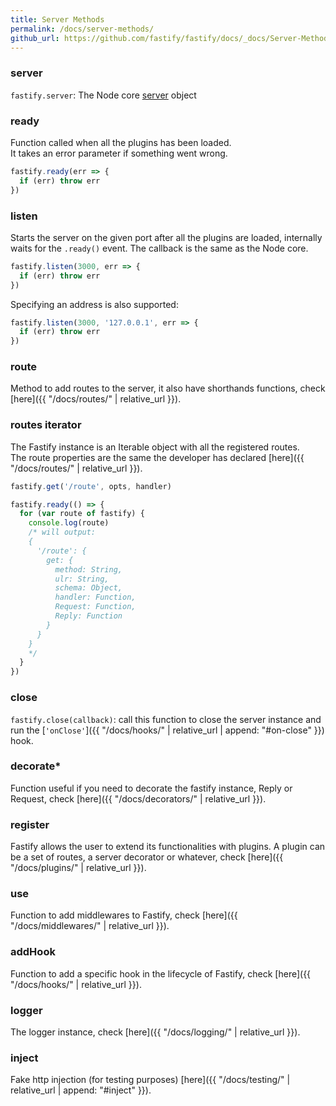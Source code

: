 ```yaml
---
title: Server Methods
permalink: /docs/server-methods/
github_url: https://github.com/fastify/fastify/docs/_docs/Server-Methods.md
---
```


<a name="server"></a>
### server

`fastify.server`: The Node core [server](https://nodejs.org/api/http.html#http_class_http_server) object

<a name="ready"></a>
### ready

Function called when all the plugins has been loaded.  
It takes an error parameter if something went wrong.
```js
fastify.ready(err => {
  if (err) throw err
})
```

<a name="listen"></a>
### listen

Starts the server on the given port after all the plugins are loaded, internally waits for the `.ready()` event. The callback is the same as the Node core.
```js
fastify.listen(3000, err => {
  if (err) throw err
})
```

Specifying an address is also supported:

```js
fastify.listen(3000, '127.0.0.1', err => {
  if (err) throw err
})
```

<a name="route"></a>
### route

Method to add routes to the server, it also have shorthands functions, check [here]({{ "/docs/routes/" | relative_url }}).

<a name="routes-iterator"></a>
### routes iterator

The Fastify instance is an Iterable object with all the registered routes.  
The route properties are the same the developer has declared [here]({{ "/docs/routes/" | relative_url }}).
```js
fastify.get('/route', opts, handler)

fastify.ready(() => {
  for (var route of fastify) {
    console.log(route)
    /* will output:
    {
      '/route': {
        get: {
          method: String,
          ulr: String,
          schema: Object,
          handler: Function,
          Request: Function,
          Reply: Function
        }
      }
    }
    */
  }
})
```

<a name="close"></a>
### close

`fastify.close(callback)`: call this function to close the server instance and run the [`'onClose'`]({{ "/docs/hooks/" | relative_url | append: "#on-close" }}) hook.

<a name="decorate"></a>
### decorate*

Function useful if you need to decorate the fastify instance, Reply or Request, check [here]({{ "/docs/decorators/" | relative_url }}).

<a name="register"></a>
### register

Fastify allows the user to extend its functionalities with plugins.
A plugin can be a set of routes, a server decorator or whatever, check [here]({{ "/docs/plugins/" | relative_url }}).

<a name="use"></a>
### use

Function to add middlewares to Fastify, check  [here]({{ "/docs/middlewares/" | relative_url }}).

<a name="addHook"></a>
### addHook

Function to add a specific hook in the lifecycle of Fastify, check  [here]({{ "/docs/hooks/" | relative_url }}).

<a name="logger"></a>
### logger

The logger instance, check  [here]({{ "/docs/logging/" | relative_url }}).

<a name="inject"></a>
### inject

Fake http injection (for testing purposes)  [here]({{ "/docs/testing/" | relative_url | append: "#inject" }}).
